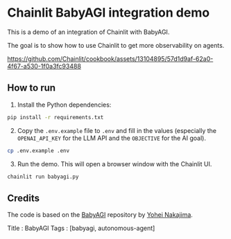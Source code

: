 # Chainlit BabyAGI integration demo

This is a demo of an integration of Chainlit with BabyAGI.

The goal is to show how to use Chainlit to get more observability on agents.

https://github.com/Chainlit/cookbook/assets/13104895/57d1d9af-62a0-4f67-a530-1f0a3fc93488

## How to run

1. Install the Python dependencies:

```bash
pip install -r requirements.txt
```

2. Copy the `.env.example` file to `.env` and fill in the values (especially the `OPENAI_API_KEY` for the LLM API and the `OBJECTIVE` for the AI goal).

```bash
cp .env.example .env
```

3. Run the demo. This will open a browser window with the Chainlit UI.

```bash
chainlit run babyagi.py
```

## Credits

The code is based on the [BabyAGI](https://github.com/yoheinakajima/babyagi/) repository by [Yohei Nakajima](https://twitter.com/yoheinakajima).

Title : BabyAGI
Tags : [babyagi, autonomous-agent]